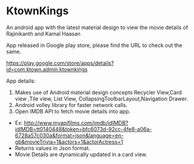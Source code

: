 # KtownKings
An android app with the latest material design to view the movie details of Rajinikanth and Kamal Haasan

App released in Google play store, please find the URL to check out the same.

https://play.google.com/store/apps/details?id=com.ktown.admin.ktownkings

App details:

1. Makes use of Android material design concepts Recycler View,Card view ,Tile view, List View, CollapsingToolbarLayout,Navigation Drawer.
2. Android volley library for faster network calls.
3. Open IMDB API to fetch movie details into app.
- Ex: http://www.myapifilms.com/imdb/idIMDB?idIMDB=tt0140448&token=bfc6073d-92cc-4fe8-a06a-6728a57c030a&format=json&language=en-gb&movieTrivia=1&actors=1&actorActress=1
- Returns values in Json format.
- Movie Details are dynamically updated in a card view.

